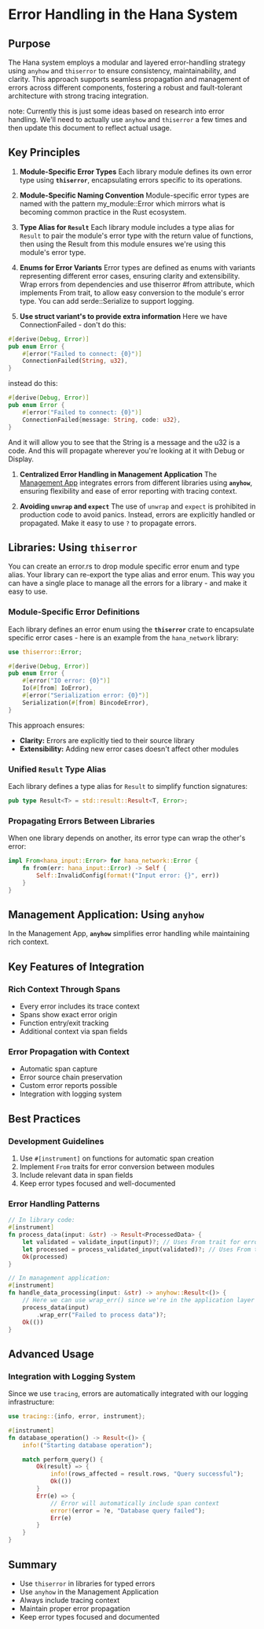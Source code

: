 # Error Handling in the Hana System

## Purpose
The Hana system employs a modular and layered error-handling strategy using `anyhow` and `thiserror` to ensure consistency, maintainability, and clarity. This approach supports seamless propagation and management of errors across different components, fostering a robust and fault-tolerant architecture with strong tracing integration.

note: Currently this is just some ideas based on research into error handling. We'll need to actually use `anyhow` and `thiserror` a few times and then update this document to reflect actual usage.

## Key Principles
1. **Module-Specific Error Types**
  Each library module defines its own error type using **`thiserror`**, encapsulating errors specific to its operations.

1. **Module-Specific Naming Convention**
  Module-specific error types are named with the pattern my_module::Error which mirrors what is becoming common practice in the Rust ecosystem.

1. **Type Alias for `Result`**
  Each library module includes a type alias for `Result` to pair the module's error type with the return value of functions, then using the Result from this module ensures we're using this module's error type.

1. **Enums for Error Variants**
  Error types are defined as enums with variants representing different error cases, ensuring clarity and extensibility. Wrap errors from dependencies and use thiserror #from attribute, which implements From trait, to allow easy conversion to the module's error type. You can add serde::Serialize to support logging.

1. **Use struct variant's to provide extra information**
Here we have ConnectionFailed - don't do this:
```rust
#[derive(Debug, Error)]
pub enum Error {
    #[error("Failed to connect: {0}")]
    ConnectionFailed(String, u32),
}
```
instead do this:
```rust
#[derive(Debug, Error)]
pub enum Error {
    #[error("Failed to connect: {0}")]
    ConnectionFailed{message: String, code: u32},
}
```
And it will allow you to see that the String is a message and the u32 is a code. And this will propagate wherever you're looking at it with Debug or Display.

1. **Centralized Error Handling in Management Application**
  The [Management App](application.md) integrates errors from different libraries using **`anyhow`**, ensuring flexibility and ease of error reporting with tracing context.

1. **Avoiding `unwrap` and `expect`**
   The use of `unwrap` and `expect` is prohibited in production code to avoid panics. Instead, errors are explicitly handled or propagated. Make it easy to use `?` to propagate errors.

## Libraries: Using `thiserror`
You can create an error.rs to drop module specific error enum and type alias. Your library can re-export the type alias and error enum. This way you can have a single place to manage all the errors for a library - and make it easy to use.

### Module-Specific Error Definitions
Each library defines an error enum using the **`thiserror`** crate to encapsulate specific error cases - here is an example from the `hana_network` library:

```rust
use thiserror::Error;

#[derive(Debug, Error)]
pub enum Error {
    #[error("IO error: {0}")]
    Io(#[from] IoError),
    #[error("Serialization error: {0}")]
    Serialization(#[from] BincodeError),
}
```

This approach ensures:
- **Clarity:** Errors are explicitly tied to their source library
- **Extensibility:** Adding new error cases doesn't affect other modules

### Unified `Result` Type Alias
Each library defines a type alias for `Result` to simplify function signatures:

```rust
pub type Result<T> = std::result::Result<T, Error>;
```

### Propagating Errors Between Libraries
When one library depends on another, its error type can wrap the other's error:

```rust
impl From<hana_input::Error> for hana_network::Error {
    fn from(err: hana_input::Error) -> Self {
        Self::InvalidConfig(format!("Input error: {}", err))
    }
}
```

## Management Application: Using `anyhow`

In the Management App, **`anyhow`** simplifies error handling while maintaining rich context.

## Key Features of Integration

### Rich Context Through Spans
- Every error includes its trace context
- Spans show exact error origin
- Function entry/exit tracking
- Additional context via span fields

### Error Propagation with Context
- Automatic span capture
- Error source chain preservation
- Custom error reports possible
- Integration with logging system

## Best Practices

### Development Guidelines
1. Use `#[instrument]` on functions for automatic span creation
2. Implement `From` traits for error conversion between modules
3. Include relevant data in span fields
4. Keep error types focused and well-documented

### Error Handling Patterns
```rust
// In library code:
#[instrument]
fn process_data(input: &str) -> Result<ProcessedData> {
    let validated = validate_input(input)?; // Uses From trait for error conversion
    let processed = process_validated_input(validated)?; // Uses From trait
    Ok(processed)
}

// In management application:
#[instrument]
fn handle_data_processing(input: &str) -> anyhow::Result<()> {
    // Here we can use wrap_err() since we're in the application layer
    process_data(input)
        .wrap_err("Failed to process data")?;
    Ok(())
}
```

## Advanced Usage

### Integration with Logging System
Since we use `tracing`, errors are automatically integrated with our logging infrastructure:

```rust
use tracing::{info, error, instrument};

#[instrument]
fn database_operation() -> Result<()> {
    info!("Starting database operation");

    match perform_query() {
        Ok(result) => {
            info!(rows_affected = result.rows, "Query successful");
            Ok(())
        }
        Err(e) => {
            // Error will automatically include span context
            error!(error = ?e, "Database query failed");
            Err(e)
        }
    }
}
```

## Summary
- Use `thiserror` in libraries for typed errors
- Use `anyhow` in the Management Application
- Always include tracing context
- Maintain proper error propagation
- Keep error types focused and documented
